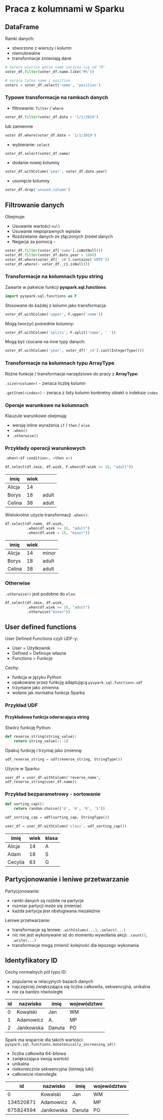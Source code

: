 # Praca z kolumnami w Sparku


## DataFrame

Ramki danych:
- stworzone z wierszy i kolumn
- niemutowalne
- transformacje zmieniają dane

```python
# zwraca wiersze gdzie name zaczyna się od "M"
voter_df.filter(voter_df.name.like('M%'))

# zwraca tylko name i position
voters = voter_df.select('name', 'position')
```

### Typowe transformacje na ramkach danych

* filtrowanie: `filter` / `where`
```python
voter_df.filter(voter_df.date > '1/1/2019')
```
lub zamiennie
```python
voter df.where(voter_df.date > '1/1/2019')
```

* wybieranie: `select`
```python
voter_df.select(voter_df.name)
```

* dodanie nowej kolumny
```python
voter_df.withColumn('year', voter_df.date.year)
```

* usunięcie kolumny
```python
voter_df.drop('unused_column')
```

## Filtrowanie danych

Obejmuje:
* Usuwanie wartości `null`
* Usuwanie niepoprawnych wpisów
* Rozdzielanie danych ze złączonych źródeł danych
* Negacja za pomocą `~`

```python
voter_df.filter(voter_df['name'].isNotNull())
voter_df.filter(voter_df.date.year > 1800)
voter_df.where(voter_df['_c0'].contains('VOTE'))
voter_df.where(~ voter_df._c1.isNull())
```

### Transformacje na kolumnach typu string

Zawarte w pakiecie funkcji **pyspark.sql.functions**: 
```python
import pyspark.sql.functions as F
```
Stosowane do każdej z kolumn jako transformacja:
```python
voter_df.withColumn('upper', F.upper('name'))
```
Mogą tworzyć pośrednie kolumny:
```python
voter_df.withColumn('splits', F.split('name', ' '))
```
Mogą być rzucane na inne typy danych:
```python
voter_df.withColumn('year', voter_df['_c4'].cast(IntegerType()))
```

### Transformacje na kolumnach typu ArrayType

Różne funkcje / transformacje narzędziowe do pracy z **ArrayType**:

`.size(<column>)` - zwraca liczbę kolumn 

`.getItem(<index>)` - zwraca z listy kolumn konkretny obiekt o indeksie `index`



### Operaje warunkowe na kolumnach

Klauzule warunkowe obejmują:
* wersję inline wyrażenia `if` / `then` / `else`
* `.when()`
* `.otherwise()`


### Przykłady operacji warunkowych

```python
.when(<if condition>, <then x>)
```
```python
df.select(df.imie, df.wiek, F.when(df.wiek >= 18, "adult"))
```
 
|imię|wiek||
|---|---|---|
|Alicja|14
|Borys|18|adult|
|Celina|38|adult|


Wielokrotne użycie transformacji `.when()`:
```python
df.select(df.name, df.wiek,
          .when(df.wiek >= 18, "adult")
          .when(df.wiek < 18, "minor"))
```
    
|imię|wiek||
|---|---|---|
|Alicja|14|minor|
|Borys|18|adult|
|Celina|38|adult|


### Otherwise

`.otherwise()` jest podobne do `else`:
```python
df.select(df.imie, df.wiek,
          .when(df.wiek >= 18, "adult")
          .otherwise("minor"))
```


## User defined functions

User Defined Functions czyli UDF-y:
- User = Użytkownik
- Defined = Definiuje własne 
- Functions = Funkcje

Cechy:
- funkcja w języku Python
- opakowane przez funkcję adaptującą `pyspark.sql.functions.udf`
- trzymane jako zmienna
- wołane jak normalna funkcja Sparka

### Przykład UDF

#### Przykładowa funkcja odwracająca string

Stwórz funkcję Python
```python
def reverse_string(string_value):
    return string_value[::-1]
```

Opakuj funkcję i trzymaj jako zmienną:
```python
udf_reverse_string = udf(reverse_string, StringType())
```

Użycie w Sparku:
```
user_df = user_df.withColumn('reverse_name', udf_reverse_string(user_df.name))
```    

### Przykład bezparametrowy - sortowanie

```python
def sorting_cap():
    return random.choice(['G', 'H', 'R', 'S'])

udf_sorting_cap = udf(sorting_cap, StringType())

user_df = user_df.withColumn('clazz', udf_sorting_cap())
```
|imię|wiek|klasa|
|---|---|---|
|Alicja|14|A|
|Adam|18|S|
|Cecylia|63|G|


## Partycjonowanie i leniwe przetwarzanie

Partycjonowanie:
- ramki danych są rozbite na partycje
- rozmiar partycji może się zmieniać
- każda partycja jest obsługiwana niezależnie

Leniwe przetwarzanie:
- transformacje są leniwe: `.withColumn(...)`, `.select(...)`
- nic nie jest wykonywane aż do momentu wywołania akcji: `.count()`, `.write(...)`
- transformacje mogą zmienić kolejność dla lepszego wykonania



## Identyfikatory ID

Cechy normalnych pól typu ID:
- popularne w relacyjnych bazach danych
- najczęściej zwiększająca się liczba całkowita, sekwencyjna, unikalna
- nie za bardzo równoległe

|id|nazwisko|imię|województwo|
|---|---|---|---|
|0|Kowalski|Jan|WM|
|1|Adamowicz|A.|MP|
|2|Janikowska|Danuta|PO|

Spark ma wsparcie dla takich wartości: `pyspark.sql.functions.monotonically_increasing_id()`
- liczba całkowita 64-bitowa
- zwiększająca swoją wartość
- unikalna
- niekoniecznie sekwencyjna (istnieją luki)
- całkowicie równoległa

|id|nazwisko|imię|województwo|
|---|---|---|---|
|0|Kowalski|Jan|WM|
|134520871|Adamowicz|A.|MP|
|675824594|Janikowska|Danuta|PO|
